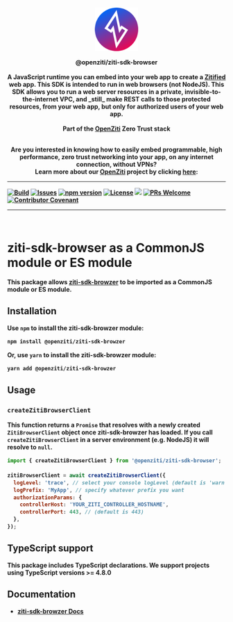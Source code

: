 <p align="center" width="100%">
<a href="https://ziti.dev"><img src="ziti.png" width="100"></a>
</p>

<p align="center">
    <b>
    <a>@openziti/ziti-sdk-browser</a>
    <br>
    <br>
    <b>A JavaScript runtime you can embed into your web app to create a <a href="https://openziti.io/blog/zitification">Zitified</a> web app.</b>
    This SDK is intended to run in web browsers (not NodeJS). This SDK allows you to run a web server resources in a private, invisible-to-the-internet VPC, 
    and _still_ make REST calls to those protected resources, from your web app, but only for authorized users of your web app.
    <br>
    <br>
    <b>Part of the <a href="https://openziti.io/about">OpenZiti</a> Zero Trust stack</b>
</p>

<p align="center">
    <br>
    <b>Are you interested in knowing how to easily embed programmable, high performance, zero trust networking into your app, on any internet connection, without VPNs?
    <br>
    Learn more about our <a href="https://openziti.io/">OpenZiti</a> project by clicking <a href="https://openziti.io/">here</a>:</b>
    <br>
</p>

---

[![Build](https://github.com/openziti/ziti-sdk-browzer/actions/workflows/build.yml/badge.svg?branch=main)]()
[![Issues](https://img.shields.io/github/issues/openziti/ziti-sdk-browser)]()
[![npm version](https://badge.fury.io/js/@openziti%2Fziti-sdk-browser.svg)](https://badge.fury.io/js/@openziti%2Fziti-sdk-browser.svg)
[![License](https://img.shields.io/badge/License-Apache%202.0-blue.svg)](https://opensource.org/licenses/Apache-2.0)
[![](https://data.jsdelivr.com/v1/package/npm/@openziti/ziti-sdk-browser/badge?style=rounded)](https://www.jsdelivr.com/package/npm/@openziti/ziti-sdk-browser)
[![PRs Welcome](https://img.shields.io/badge/PRs-welcome-brightgreen.svg?style=rounded)](CONTRIBUTING.md)
[![Contributor Covenant](https://img.shields.io/badge/Contributor%20Covenant-v2.0%20adopted-ff69b4.svg)](CODE_OF_CONDUCT.md)

---

<br>

# ziti-sdk-browser as a CommonJS module or ES module

This package allows
[ziti-sdk-browzer](https://openziti.io/docs/reference/developer/sdk/) to be
imported as a CommonJS module or ES module.

## Installation

Use `npm` to install the ziti-sdk-browzer module:

```sh
npm install @openziti/ziti-sdk-browzer
```

Or, use `yarn` to install the ziti-sdk-browzer module:

```sh
yarn add @openziti/ziti-sdk-browzer
```

## Usage

### `createZitiBrowserClient`

This function returns a `Promise` that resolves with a newly created
`ZitiBrowserClient` object once ziti-sdk-browzer has loaded. If you call
`createZitiBrowserClient` in a server environment (e.g. NodeJS) it will resolve
to `null`.

```js
import { createZitiBrowserClient } from '@openziti/ziti-sdk-browser';

zitiBrowserClient = await createZitiBrowserClient({
  logLevel: 'trace', // select your console logLevel (default is 'warn')
  logPrefix: 'MyApp', // specify whatever prefix you want
  authorizationParams: {
    controllerHost: 'YOUR_ZITI_CONTROLLER_HOSTNAME',
    controllerPort: 443, // (default is 443)
  },
});
```

## TypeScript support

This package includes TypeScript declarations. We support projects using
TypeScript versions >= 4.8.0

## Documentation

- [ziti-sdk-browzer Docs](https://openziti.io/docs)

